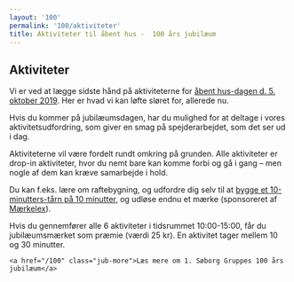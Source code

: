 ```yaml
---
layout: '100'
permalink: '100/aktiviteter'
title: Aktiviteter til åbent hus -  100 års jubilæum
---
```

<style type="text/css">
    .jub-activities {
        max-width: 700px;
        width: 100%;
    }
</style>
<div class="centering">
    <div class="jub-activities white-box">
        <h2>Aktiviteter</h2>
        <p>
            Vi er ved at lægge sidste hånd på aktiviteterne for <a href="/kalender/2019-jubilaeum">åbent hus-dagen d. 5. oktober 2019</a>.
            Her er hvad vi kan løfte sløret for, allerede nu.
        </p>
        <p>
            Hvis du kommer på jubilæumsdagen, har du mulighed for at deltage i vores aktivitetsudfordring, som giver en smag på spejderarbejdet, som det ser ud i dag.
        </p>
        <p>
            Aktiviteterne vil være fordelt rundt omkring på grunden.
            Alle aktiviteter er drop-in aktiviteter, hvor du nemt bare kan komme forbi og gå i gang &ndash; men nogle af dem kan kræve samarbejde i hold.
        </p>
        <p>
            Du kan f.eks. lære om raftebygning, og udfordre dig selv til at <a href="https://mærkelex.dk/m/10-min-taarn/" target="_blank" rel="noopener">bygge et 10-minutters-tårn på 10 minutter</a>, og udløse endnu et mærke (sponsoreret af <a href="https://mærkelex.dk/" target="_blank" rel="noopener">Mærkelex</a>).
        </p>
        <p>
            Hvis du gennemfører alle 6 aktiviteter i tidsrummet 10:00-15:00, får du jubilæumsmærket som præmie (værdi 25 kr).
            En aktivitet tager mellem 10 og 30 minutter.
        </p>
    </div>

    <a href="/100" class="jub-more">Læs mere om 1. Søborg Gruppes 100 års jubilæum</a>
</div>
